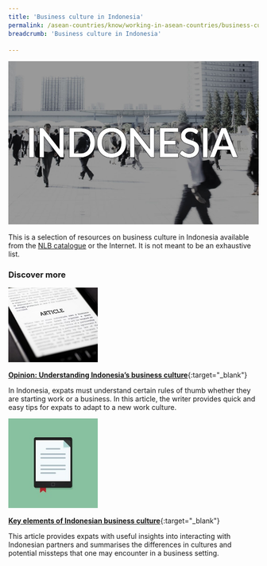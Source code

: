 ```yaml
---
title: 'Business culture in Indonesia'
permalink: /asean-countries/know/working-in-asean-countries/business-culture-in-indonesia/
breadcrumb: 'Business culture in Indonesia'

---
```



<img src="\images\eoa\Asean Working\ASEAN-Indonesia-Business-Culture.jpg" alt="Business culture Indonesia banner" style="width:800px;" />

This is a selection of resources on business culture in Indonesia available from the [NLB catalogue](http://catalogue.nlb.gov.sg/) or the Internet.  It is not meant to be an exhaustive list.

### **Discover more**

<img src="/images/resources/Article 3.jpg" style="width:180px;" />

[**Opinion: Understanding Indonesia’s business culture**](http://indonesiaexpat.biz/other/info-for-expats/opinion-understanding-indonesias-business-culture/){:target="_blank"}

In Indonesia, expats must understand certain rules of thumb whether they are starting work or a business. In this article, the writer provides quick and easy tips for expats to adapt to a new work culture.

<img src="/images/resources/Article 2.jpg" style="width:180px;" />

[**Key elements of Indonesian business culture**](https://emerhub.com/indonesia/understanding-indonesian-business-culture/){:target="_blank"}

This article provides expats with useful insights into interacting with Indonesian partners and summarises the differences in cultures and potential missteps that one may encounter in a business setting.
